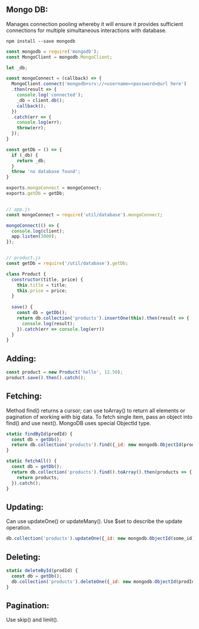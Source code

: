 ## Mongo DB:
Manages connection pooling whereby it will ensure it provides sufficient connections for multiple simultaneous interactions with database.
```
npm install --save mongodb
```

```javascript
const mongodb = require('mongodb');
const MongoClient = mongodb.MongoClient;

let _db;

const mongoConnect = (callback) => {
  MongoClient.connect('mongodb+srv://<username><password>@url here')
  .then(result => {
    console.log('connected');
    _db = client.db();
    callback();
  })
  .catch(err => {
    console.log(err);
    throw(err);
  });
}

const getDb = () => {
  if (_db) {
    return _db;
  }
  throw 'no database found';
}

exports.mongoConnect = mongoConnect;
exports.getDb = getDb;


// app.js
const mongoConnect = require('util/database').mongoConnect;

mongoConnect(() => {
  console.log(client);
  app.listen(3000);
});


// product.js
const getDb = require('/util/database').getDb;

class Product {
  constructor(title, price) {
    this.title = title;
    this.price = price;
  }
  
  save() {
    const db = getDb();
    return db.collection('products').insertOne(this).then(result => {     // will create new one if doesn't exist
      console.log(result);
    }).catch(err => console.log(err))
  }
}
```

## Adding:
```javascript
const product = new Product('hello', 12.50);
product.save().then().catch();
```

## Fetching:
Method find() returns a cursor; can use toArray() to return all elements or pagination of working with big data. To fetch single item, pass an object into find() and use next(). MongoDB uses special ObjectId type. 
```javascript
static findById(prodId) {
  const db = getDb();
  return db.collection('products').find({_id: new mongodb.ObjectId(prodId)}).next().then().catch();
}

static fetchAll() {
  const db = getDb();
  return db.collection('products').find().toArray().then(products => {
    return products;
  }).catch();
}
```

## Updating:
Can use updateOne() or updateMany(). Use $set to describe the update operation. 
```javascript
db.collection('products').updateOne({_id: new mongodb.ObjectId(some_id)}, {$set: this});
```

## Deleting:
```javascript
static deleteById(prodId) {
  const db = getDb();
  db.collection('products').deleteOne({_id: new mongodb.ObjectId(prodId}}).then().catch();
}
```

## Pagination:
Use skip() and limit().
